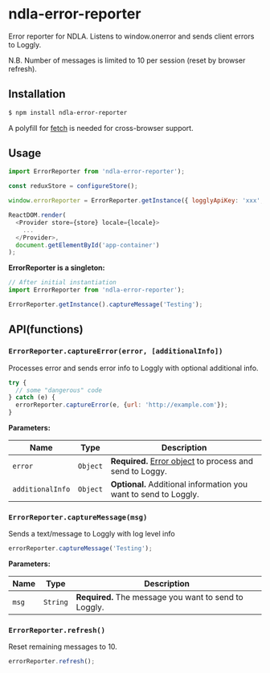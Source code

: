 # ndla-error-reporter

Error reporter for NDLA. Listens to window.onerror and sends client errors to Loggly.

N.B. Number of messages is limited to 10 per session (reset by browser refresh).

## Installation

```sh
$ npm install ndla-error-reporter
```

A polyfill for [fetch](https://developer.mozilla.org/en/docs/Web/API/Fetch_API) is needed for cross-browser support.


## Usage

```js
import ErrorReporter from 'ndla-error-reporter');

const reduxStore = configureStore();

window.errorReporter = ErrorReporter.getInstance({ logglyApiKey: 'xxx', store: reduxStore, environment: 'test', componentName: 'ndla-frontend' });

ReactDOM.render(
  <Provider store={store} locale={locale}>
    ...
  </Provider>,
  document.getElementById('app-container')
);
```

**ErrorReporter is a singleton:**

```js
// After initial instantiation
import ErrorReporter from 'ndla-error-reporter');

ErrorReporter.getInstance().captureMessage('Testing');
```


## API(functions)

### `ErrorReporter.captureError(error, [additionalInfo])`

Processes error and sends error info to Loggly with optional additional info.

```js
try {
  // some "dangerous" code
} catch (e) {
  errorReporter.captureError(e, {url: 'http://example.com'});
}
```

**Parameters:**

| Name | Type | Description |
| --- | --- | --- |
| `error` | `Object` | **Required.** [Error object](https://developer.mozilla.org/en-US/docs/Web/JavaScript/Reference/Global_Objects/Error) to process and send to Loggy. |
| `additionalInfo` | `Object` | **Optional.** Additional information you want to send to Loggly. |

### `ErrorReporter.captureMessage(msg)`

Sends a text/message to Loggly with log level info

```js
errorReporter.captureMessage('Testing');
```

**Parameters:**

| Name | Type | Description |
| --- | --- | --- |
| `msg` | `String` | **Required.** The message you want to send to Loggly. |

### `ErrorReporter.refresh()`

Reset remaining messages to 10.

```js
errorReporter.refresh();
```
